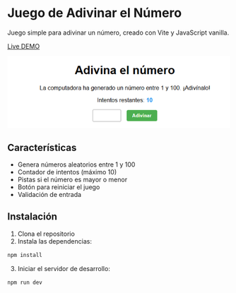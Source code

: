 # Juego de Adivinar el Número

Juego simple para adivinar un número, creado con Vite y JavaScript vanilla.

[Live DEMO](https://js-advanced-development.vercel.app/)

![index.html](image.png)

## Características

- Genera números aleatorios entre 1 y 100
- Contador de intentos (máximo 10)
- Pistas si el número es mayor o menor
- Botón para reiniciar el juego
- Validación de entrada

## Instalación

1. Clona el repositorio
2. Instala las dependencias:
```bash
npm install
```
3. Iniciar el servidor de desarrollo:
```bash
npm run dev
```

